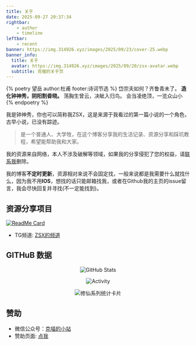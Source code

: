 ```yaml
---
title: 关于
date: 2025-09-27 20:37:34
rightbar:
    - author
    - timeline
leftbar:
    - recent
banner: https://img.314926.xyz/images/2025/09/23/cover-25.webp
banner_info:
  title: 关于
  avatar: https://img.314926.xyz/images/2025/09/20/zsx-avatar.webp
  subtitle: 克喵的关于页
---
```


{% poetry 望岳 author:杜甫 footer:诗词节选 %}
岱宗夫如何？齐鲁青未了。
**造化钟神秀，阴阳割昏晓。**
荡胸生曾云，决眦入归鸟。
会当凌绝顶，一览众山小
{% endpoetry %}

我是钟神秀，你也可以简称我ZSX，这是来源于我看过的第一篇小说的一个角色，古早小说，已没有踪迹。

> 是一个普通人、大学牲，在这个博客分享我的生活记录、资源分享和踩坑教程，希望能帮助我和大家。

我的资源来自网络，本人不涉及破解等领域，如果我的分享侵犯了您的权益，请[联系我](mailto:zsx@zhzsx.cn)删除。

我的博客**不定时更新**，资源相对来说不会固定找，一般来说都是我需要什么就找什么，因为我不用**IOS**，想找的话只能邮箱找我，或者在Github我的主页的issue留言，我会尽快回复并寻找(不一定能找到)。

## 资源分享项目

[![ReadMe Card](https://readme.kemeow.top/api/pin/?username=Kemeow815&repo=kemiaofx&theme=dark)](https://github.com/Kemeow815/kemiaofx)

- TG频道: [ZSX的频道](https://t.me/zhzsx_channel)

## GITHuB 数据

<div align="center">
  <img src="https://readme.kemeow.top/api/?username=zsxjun&show_icons=true&title_color=fff&icon_color=79ff97&text_color=9f9f9f&bg_color=151515" alt="GitHub Stats" />
</div>

<p align="center">
  <a>
    <img src="https://activity.kemeow.top/graph?username=zsxjun&custom_title=克喵的热力图&hide_border=true" alt="Activity">
  </a>
</p>

<div align="center">
  <img 
    src="https://github-immortality.vercel.app/api?username=zsxjun&theme=github-compact&custom_title=Immortality&radius=30&height=300" 
    alt="修仙系列统计卡片" 
    style="max-width: 100%; height: auto;" 
  />
</div>


## 赞助

- 微信公众号：[克喵的小站](https://wechat.kemeow.top/)
- 赞助页面: [点我](https://qr-pay.kemeow.top/)

